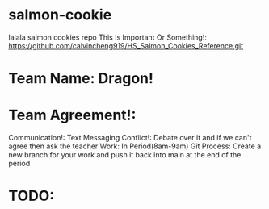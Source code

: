 # salmon-cookie
lalala salmon cookies repo
This Is Important Or Something!: https://github.com/calvincheng919/HS_Salmon_Cookies_Reference.git
# Team Name: Dragon!
# Team Agreement!:
Communication!: Text Messaging
Conflict!: Debate over it and if we can't agree then ask the teacher
Work: In Period(8am-9am)
Git Process: Create a new branch for your work and push it back into main at the end of the period
# TODO:
